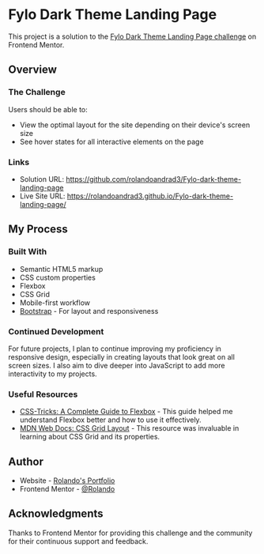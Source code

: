# Fylo Dark Theme Landing Page

This project is a solution to the [Fylo Dark Theme Landing Page challenge](https://www.frontendmentor.io/challenges/fylo-dark-theme-landing-page-5ca5f2d21e82137ec91a50fd) on Frontend Mentor.

## Overview

### The Challenge

Users should be able to:

- View the optimal layout for the site depending on their device's screen size
- See hover states for all interactive elements on the page

### Links

- Solution URL: https://github.com/rolandoandrad3/Fylo-dark-theme-landing-page
- Live Site URL: https://rolandoandrad3.github.io/Fylo-dark-theme-landing-page/

## My Process

### Built With

- Semantic HTML5 markup
- CSS custom properties
- Flexbox
- CSS Grid
- Mobile-first workflow
- [Bootstrap](https://getbootstrap.com/) - For layout and responsiveness


### Continued Development

For future projects, I plan to continue improving my proficiency in responsive design, especially in creating layouts that look great on all screen sizes. I also aim to dive deeper into JavaScript to add more interactivity to my projects.

### Useful Resources

- [CSS-Tricks: A Complete Guide to Flexbox](https://css-tricks.com/snippets/css/a-guide-to-flexbox/) - This guide helped me understand Flexbox better and how to use it effectively.
- [MDN Web Docs: CSS Grid Layout](https://developer.mozilla.org/en-US/docs/Web/CSS/CSS_Grid_Layout) - This resource was invaluable in learning about CSS Grid and its properties.

## Author

- Website - [Rolando's Portfolio](https://github.com/rolandoandrad3)
- Frontend Mentor - [@Rolando](https://www.frontendmentor.io/profile/rolandoandrad3)


## Acknowledgments

Thanks to Frontend Mentor for providing this challenge and the community for their continuous support and feedback.
